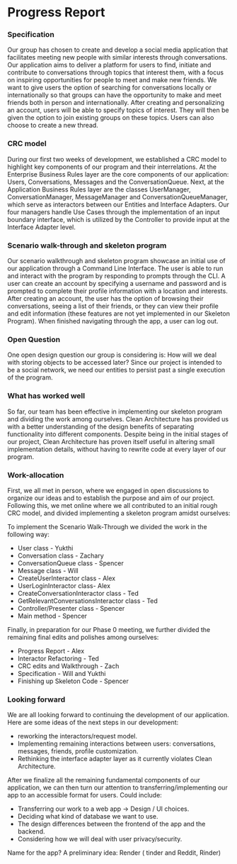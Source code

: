 # Progress Report

### Specification 
  Our group has chosen to create and develop a social media application that facilitates meeting new people with similar interests through conversations. 
Our application aims to deliver a platform for users to find, initiate and contribute to conversations through topics that interest them, with a focus on inspiring opportunities for people to meet and make new friends. We want to give users the option of searching for conversations locally or internationally so that groups can have the opportunity to make and meet friends both in person and internationally. 
After creating and personalizing an account, users will be able to specify topics of interest. They will then be given the option to join existing groups on these topics. Users can also choose to create a new thread.

### CRC model
  During our first two weeks of development, we established a CRC model to highlight key components of our program and their interrelations. At the Enterprise Business Rules layer are the core components of our application: Users, Conversations, Messages and the ConversationQueue. Next, at the Application Business Rules layer are the classes UserManager, ConversationManager, MessageManager and ConversationQueueManager, which serve as interactors between our Entities and Interface Adapters. Our four managers handle Use Cases through the implementation of an input boundary interface, which is utilized by the Controller to provide input at the Interface Adapter level.

### Scenario walk-through and skeleton program
  Our scenario walkthrough and skeleton program showcase an initial use of our application through a Command Line Interface. The user is able to run and interact with the program by responding to prompts through the CLI. A user can create an account by specifying a username and password and is prompted to complete their profile information with a location and interests. After creating an account, the user has the option of browsing their conversations, seeing a list of their friends, or they can view their profile and edit information (these features are not yet implemented in our Skeleton Program). When finished navigating through the app, a user can log out. 

### Open Question
  One open design question our group is considering is: How will we deal with storing objects to be accessed later? Since our project is intended to be a social network, we need our entities to persist past a single execution of the program.
  
### What has worked well
  So far, our team has been effective in implementing our skeleton program and dividing the work among ourselves. Clean Architecture has provided us with a better understanding of the design benefits of separating functionality into different components. Despite being in the initial stages of our project, Clean Architecture has proven itself useful in altering small implementation details, without having to rewrite code at every layer of our program. 

### Work-allocation
  First, we all met in person, where we engaged in open discussions to organize our ideas and to establish the purpose and aim of our project. Following this, we met online where we all contributed to an initial rough CRC model, and divided implementing a skeleton program amidst ourselves:

To implement the Scenario Walk-Through we divided the work in the following way:
- User class - Yukthi
- Conversation class - Zachary
- ConversationQueue class - Spencer
- Message class - Will
- CreateUserInteractor class - Alex
- UserLoginInteractor class- Alex
- CreateConversationInteractor class - Ted
- GetRelevantConversationsInteractor class - Ted
- Controller/Presenter class - Spencer
- Main method - Spencer

Finally, in preparation for our Phase 0 meeting, we further divided the remaining final edits and polishes among ourselves:
- Progress Report - Alex 
- Interactor Refactoring - Ted
- CRC edits and Walkthrough - Zach
- Specification - Will and Yukthi
- Finishing up Skeleton Code - Spencer

### Looking forward
We are all looking forward to continuing the development of our application. Here are some ideas of the next steps in our development:
- reworking the interactors/request model. 
- Implementing remaining interactions between users: conversations, messages, friends, profile customization.
- Rethinking the interface adapter layer as it currently violates Clean Architecture.

After we finalize all the remaining fundamental components of our application, we can then turn our attention to transferring/implementing our app to an accessible format for users. Could include:
- Transferring our work to a web app → Design / UI choices.
- Deciding what kind of database we want to use.
- The design differences between the frontend of the app and the backend.
- Considering how we will deal with user privacy/security.

Name for the app? A preliminary idea: Render ( tinder and Reddit, Rinder)
	
